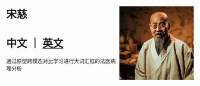 宋慈 <img src="docs/songci.jpg" width="200px" align="right" />
===========
中文 ｜ [英文](https://github.com/shenxiaochenn/SongCi/blob/master/README.md) 
===========
通过原型跨模态对比学习进行大词汇框的法医病理分析
